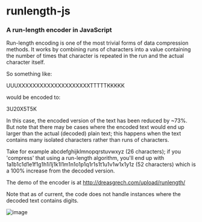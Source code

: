 # runlength-js
### A run-length encoder in JavaScript ###


Run-length encoding is one of the most trivial forms of data compression methods. It works by combining runs of characters into a value containing the number of times that character is repeated in the run and the actual character itself.

So something like:

UUUXXXXXXXXXXXXXXXXXXXXTTTTTKKKKK

would be encoded to:

3U20X5T5K

In this case, the encoded version of the text has been reduced by ~73%. But note that there may be cases where the encoded text would end up larger than the actual (decoded) plain text; this happens when the text contains many isolated characters rather than runs of characters.

Take for example abcdefghijklmnopqrstuvwxyz (26 characters); if you 'compress' that using a run-length algorithm, you'll end up with 1a1b1c1d1e1f1g1h1i1j1k1l1m1n1o1p1q1r1s1t1u1v1w1x1y1z (52 characters) which is a 100% increase from the decoded version.

The demo of the encoder is at http://dreasgrech.com/upload/runlength/

Note that as of current, the code does not handle instances where the decoded text contains digits.

![image](https://user-images.githubusercontent.com/501697/160917359-ec89e1b9-4020-4578-9b86-4abecef6ea1c.png)


